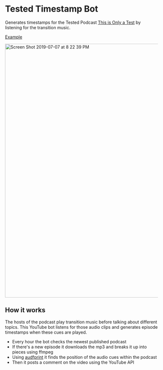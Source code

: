 # Tested Timestamp Bot

Generates timestamps for the Tested Podcast [This is Only a Test](https://www.tested.com/podcast/this-is-only-a-test/) by listening for the transition music.

[Example](https://www.youtube.com/watch?v=Szk0Lqe3qlM&lc=UgwEXngHAyQ6Nwr9eFh4AaABAg)

<img width="836" alt="Screen Shot 2019-07-07 at 8 22 39 PM" src="https://user-images.githubusercontent.com/6628497/60775843-ff778c80-a0f4-11e9-89bb-03cdcd5fbd7d.png">

## How it works

The hosts of the podcast play transition music before talking about different topics. This YouTube bot listens for those audio clips and generates episode timestamps when these cues are played.

* Every hour the bot checks the newest published podcast
* If there's a new episode it downloads the mp3 and breaks it up into pieces using ffmpeg
* Using [audfprint](https://github.com/dpwe/audfprint) it finds the position of the audio cues within the podcast
* Then it posts a comment on the video using the YouTube API


